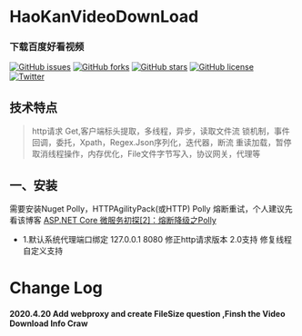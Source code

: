 # HaoKanVideoDownLoad
### 下载百度好看视频
[![GitHub issues](https://img.shields.io/github/issues/AsyncTaskSola/HaoKanVideoDownLoad)](https://github.com/AsyncTaskSola/HaoKanVideoDownLoad/issues)
[![GitHub forks](https://img.shields.io/github/forks/AsyncTaskSola/HaoKanVideoDownLoad)](https://github.com/AsyncTaskSola/HaoKanVideoDownLoad/network)
[![GitHub stars](https://img.shields.io/github/stars/AsyncTaskSola/HaoKanVideoDownLoad)](https://github.com/AsyncTaskSola/HaoKanVideoDownLoad/stargazers)
[![GitHub license](https://img.shields.io/github/license/AsyncTaskSola/HaoKanVideoDownLoad)](https://github.com/AsyncTaskSola/HaoKanVideoDownLoad)    	
[![Twitter](https://img.shields.io/twitter/url?style=social)](https://twitter.com/intent/tweet?text=Wow:&url=https%3A%2F%2Fgithub.com%2FAsyncTaskSola%2FHaoKanVideoDownLoad)
## 技术特点
> http请求 Get,客户端标头提取，多线程，异步，读取文件流
 锁机制，事件回调，委托，Xpath，Regex.Json序列化，迭代器，断流
 重读加载，暂停取消线程操作，内存优化，File文件字节写入，协议网关，代理等

## 一、安装
需要安装Nuget Polly，HTTPAgilityPack(或HTTP) 
Polly 熔断重试，个人建议先看该博客 [ASP.NET Core 微服务初探[2]：熔断降级之Polly](https://www.cnblogs.com/lonelyxmas/p/10236933.html) 

- 1.默认系统代理端口绑定 127.0.0.1 8080  修正http请求版本 2.0支持 修复线程自定义支持




# Change Log
#### 2020.4.20 Add webproxy and create FileSize question ,Finsh the Video Download Info Craw
